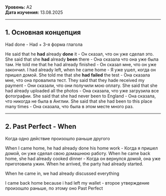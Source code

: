 
**Уровень:** A2  
**Дата изучения:** 13.08.2025  

---
## 1. Основная концепция

Had done - Had + 3-я форма глагола

He said that he **had** already **done** it -  Он сказал, что он уже сделал это.
She said that she **had** already **been** there - Она сказала что она уже была там.
He told me that he had already finished - Он сказал мне, что он уже закончил.
I had already left, when he came home - Я уже ушел, когда он пришел домой.
She told me that she **had** **failed** the test - Она сказала мне, что она провалила тест.
They said that they hade received my payment - Они сказали, что они получили мою оплату.
She said that she had already uploaded all the photos - Она сказала, что уже загрузила все фотографии.
She said that she had never been to England - Она сказала, что никогда не была в Англии.
She said that she had been to this place many times - Она сказала, что была в этом месте много раз.

---
## 2. Past Perfect - When
Когда одно действие произошло раньше другого

When I came home, he had already done his home work - Когда я пришел домой, он уже сделал свою домашнюю работу.
When he came back home, she had already cooked dinner  - Когда он вернулся домой, она уже приготовила ужин.
When he arrived, the party had already started.

When he came in, we had already discussed everything

I came back home because i had left my wallet - второе утверждение произошло раньше, по этому оно Past Perfect



